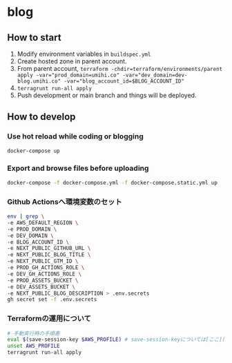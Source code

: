 # blog

## How to start

1. Modify environment variables in `buildspec.yml`
1. Create hosted zone in parent account.
1. From parent account, `terraform -chdir=terraform/environments/parent apply -var="prod_domain=umihi.co" -var="dev_domain=dev-blog.umihi.co" -var="blog_account_id=$BLOG_ACCOUNT_ID"`
1. `terragrunt run-all apply`
1. Push development or main branch and things will be deployed.

## How to develop

### Use hot reload while coding or blogging

```bash
docker-compose up
```

### Export and browse files before uploading

```bash
docker-compose -f docker-compose.yml -f docker-compose.static.yml up
```

### Github Actionsへ環境変数のセット

```bash
env | grep \
-e AWS_DEFAULT_REGION \
-e PROD_DOMAIN \
-e DEV_DOMAIN \
-e BLOG_ACCOUNT_ID \
-e NEXT_PUBLIC_GITHUB_URL \
-e NEXT_PUBLIC_BLOG_TITLE \
-e NEXT_PUBLIC_GTM_ID \
-e PROD_GH_ACTIONS_ROLE \
-e DEV_GH_ACTIONS_ROLE \
-e PROD_ASSETS_BUCKET \
-e DEV_ASSETS_BUCKET \
-e NEXT_PUBLIC_BLOG_DESCRIPTION > .env.secrets
gh secret set -f .env.secrets
```

### Terraformの運用について

```bash
# 手動実行時の手順書
eval $(save-session-key $AWS_PROFILE) # save-session-keyについては[ここ](https://github.com/umihico/dotfiles/blob/e18d72381800bc84f54c407a5fae1e4fcd0545a5/.functions.sh)を参照
unset AWS_PROFILE
terragrunt run-all apply
```
